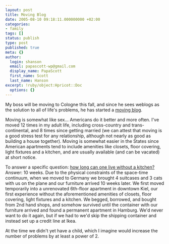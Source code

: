 ```yaml
---
layout: post
title: Moving Blog
date: 2005-08-10 09:18:11.000000000 +02:00
categories:
- family
tags: []
status: publish
type: post
published: true
meta: {}
author:
  login: shanson
  email: papascott-wp@gmail.com
  display_name: PapaScott
  first_name: Scott
  last_name: Hanson
excerpt: !ruby/object:Hpricot::Doc
  options: {}
---
```

<p>My boss will be moving to Cologne this fall, and since he sees weblogs as the solution to all of life's problems, he has started a <a href="http://umzug.lumma.de/" title="Umzugsblog">moving blog</a>.</p>
<p>Moving is somewhat like sex... Americans do it better and more often. I've moved 12 times in my adult life, including cross-country and trans-continental, and 8 times since getting married (we can attest that moving is a good stress test for any relationship, although not nearly as good as building a house together). Moving is somewhat easier in the States since American apartments tend to include amenities like closets, floor covering, light fixtures and a kitchen, and are usually available (and can be vacated) at short notice. </p>
<p>To answer a specific question: <a href="http://umzug.lumma.de/eintrag.php?id=20" title="Praktische &Uuml;berlegungen">how long can one live without a kitchen?</a> Answer: 10 weeks. Due to the physical constraints of the space-time continuum, when we moved to Germany we brought 4 suitcases and 3 cats with us on the plane and our furniture arrived 10 weeks later. We first moved temporarily into a unrenovated 6th-floor apartment in downtown Kiel, our first experience without the aforementioned amenities of closets, floor covering, light fixtures and a kitchen. We begged, borrowed, and bought from 2nd hand shops, and somehow survived until the container with our furniture arrived and found a permanent apartment in Hamburg. We'd never want to do it again, but if we had to we'd skip the shipping container and instead set up a credit line at Ikea.</p>
<p>At the time we didn't yet have a child, which I imagine would increase the number of problems by at least a power of 2.</p>
